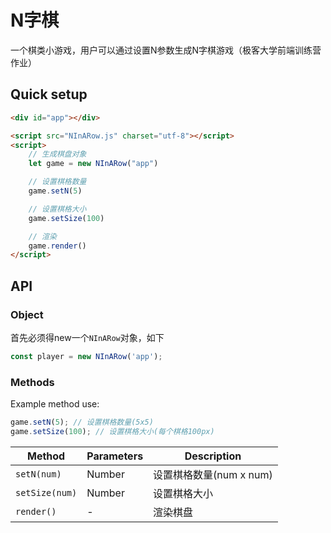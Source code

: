 # N字棋
一个棋类小游戏，用户可以通过设置N参数生成N字棋游戏（极客大学前端训练营作业） 

## Quick setup
```html
<div id="app"></div>

<script src="NInARow.js" charset="utf-8"></script>
<script>
    // 生成棋盘对象
    let game = new NInARow("app")

    // 设置棋格数量
    game.setN(5)

    // 设置棋格大小
    game.setSize(100)

    // 渲染
    game.render()
</script>
```

## API

### Object

首先必须得new一个`NInARow`对象，如下

```javascript
const player = new NInARow('app');
```


### Methods

Example method use:

```javascript
game.setN(5); // 设置棋格数量(5x5)
game.setSize(100); // 设置棋格大小(每个棋格100px)
```

| Method                     | Parameters       | Description                                                                                                |
| -------------------------- | ---------------- | ---------------------- |
| `setN(num)`               | Number           | 设置棋格数量(num x num) |
| `setSize(num)`            | Number           | 设置棋格大小    |
| `render()`                | -             | 渲染棋盘       |


